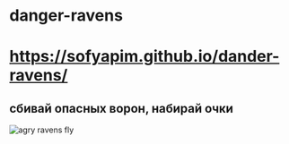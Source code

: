 # danger-ravens
# https://sofyapim.github.io/dander-ravens/
## сбивай опасных ворон, набирай очки
![agry ravens fly](https://github.com/SofyaPim/raw/dander-ravens/main/ravens_shoot.png)
